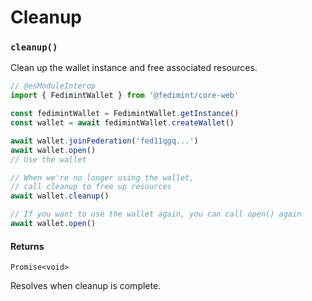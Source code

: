 # Cleanup

### `cleanup()`

Clean up the wallet instance and free associated resources.

```ts twoslash
// @esModuleInterop
import { FedimintWallet } from '@fedimint/core-web'

const fedimintWallet = FedimintWallet.getInstance()
const wallet = await fedimintWallet.createWallet()

await wallet.joinFederation('fed11qgq...')
await wallet.open()
// Use the wallet

// When we're no longer using the wallet,
// call cleanup to free up resources
await wallet.cleanup()

// If you want to use the wallet again, you can call open() again
await wallet.open()
```

#### Returns

`Promise<void>`

Resolves when cleanup is complete.
